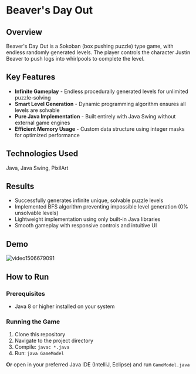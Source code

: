 # Beaver's Day Out

## Overview
Beaver's Day Out is a Sokoban (box pushing puzzle) type game, with endless randomly generated levels. The player controls the character Justin Beaver to push logs into whirlpools to complete the level.

## Key Features
- **Infinite Gameplay** - Endless procedurally generated levels for unlimited puzzle-solving
- **Smart Level Generation** - Dynamic programming algorithm ensures all levels are solvable
- **Pure Java Implementation** - Built entirely with Java Swing without external game engines
- **Efficient Memory Usage** - Custom data structure using integer masks for optimized performance

## Technologies Used
Java, Java Swing, PixilArt

## Results
- Successfully generates infinite unique, solvable puzzle levels
- Implemented BFS algorithm preventing impossible level generation (0% unsolvable levels)
- Lightweight implementation using only built-in Java libraries
- Smooth gameplay with responsive controls and intuitive UI

## Demo
![video1506679091](https://github.com/user-attachments/assets/66e6f455-dafe-45a5-8784-0ef235d62dcf)


## How to Run
### Prerequisites
- Java 8 or higher installed on your system

### Running the Game
1. Clone this repository
2. Navigate to the project directory
3. Compile: `javac *.java`
4. Run: `java GameModel`

**Or** open in your preferred Java IDE (IntelliJ, Eclipse) and run `GameModel.java`
